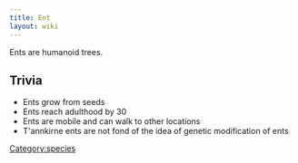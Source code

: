 ```yaml
---
title: Ent
layout: wiki
---
```

Ents are humanoid trees.

## Trivia

- Ents grow from seeds
- Ents reach adulthood by 30
- Ents are mobile and can walk to other locations
- T'annkirne ents are not fond of the idea of genetic modification of
  ents

[Category:species](Category:species "wikilink")